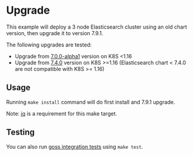 # Upgrade

This example will deploy a 3 node Elasticsearch cluster using an old chart version,
then upgrade it to version 7.9.1.

The following upgrades are tested:
- Upgrade from [7.0.0-alpha1][] version on K8S <1.16
- Upgrade from [7.4.0][] version on K8S >=1.16 (Elasticsearch chart < 7.4.0 are
not compatible with K8S >= 1.16)


## Usage

Running `make install` command will do first install and 7.9.1 upgrade.

Note: [jq][] is a requirement for this make target.


## Testing

You can also run [goss integration tests][] using `make test`.


[7.0.0-alpha1]: https://github.com/elastic/helm-charts/releases/tag/7.0.0-alpha1
[7.4.0]: https://github.com/elastic/helm-charts/releases/tag/7.4.0
[goss integration tests]: https://github.com/elastic/helm-charts/tree/7.9/elasticsearch/examples/upgrade/test/goss.yaml
[jq]: https://stedolan.github.io/jq/
